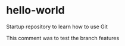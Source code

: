 # hello-world
Startup repository to learn how to use Git

This comment was to test the branch features
